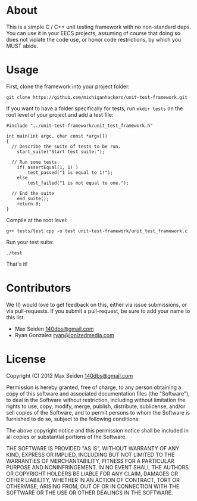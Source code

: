 # About
This is a simple C / C++ unit testing framework with no non-standard deps. You 
can use it in your EECS projects, assuming of course that doing so does not 
violate the code use, or honor code restrictions, by which you MUST abide.

# Usage
First, clone the framework into your project folder:

    git clone https://github.com/michiganhackers/unit-test-framework.git

If you want to have a folder specifically for tests, run `mkdir tests` on the root level of your project and add a test file:

    #include "../unit-test-framework/unit_test_framework.h"
    
    int main(int argc, char const *argv[])
    {
      // Describe the suite of tests to be run.
        start_suite("Start test suite:");
        
      // Run some tests.
	    if( assertEqual(1, 1) )
		    test_passed("1 is equal to 1!");
	    else
		    test_failed("1 is not equal to one.");
        
      // End the suite
	    end_suite();
	    return 0;
    }
    
Compile at the root level:

    g++ tests/test.cpp -o test unit-test-framework/unit_test_framework.c

Run your test suite:

    ./test
    
That's it!

# Contributors
We (I) would love to get feedback on this, either via issue submissions, or via
pull-requests. If you submit a pull-request, be sure to add your name to this 
list. 

+ Max Seiden <140dbs@gmail.com>
+ Ryan Gonzalez <ryan@ionizedmedia.com>

# License
Copyright (C) 2012 Max Seiden <140dbs@gmail.com>

Permission is hereby granted, free of charge, to any person obtaining a copy of 
this software and associated documentation files (the "Software"), to deal in 
the Software without restriction, including without limitation the rights to 
use, copy, modify, merge, publish, distribute, sublicense, and/or sell copies 
of the Software, and to permit persons to whom the Software is furnished to do 
so, subject to the following conditions:

The above copyright notice and this permission notice shall be included in all 
copies or substantial portions of the Software.

THE SOFTWARE IS PROVIDED "AS IS", WITHOUT WARRANTY OF ANY KIND, EXPRESS OR 
IMPLIED, INCLUDING BUT NOT LIMITED TO THE WARRANTIES OF MERCHANTABILITY, 
FITNESS FOR A PARTICULAR PURPOSE AND NONINFRINGEMENT. IN NO EVENT SHALL THE 
AUTHORS OR COPYRIGHT HOLDERS BE LIABLE FOR ANY CLAIM, DAMAGES OR OTHER 
LIABILITY, WHETHER IN AN ACTION OF CONTRACT, TORT OR OTHERWISE, ARISING FROM, 
OUT OF OR IN CONNECTION WITH THE SOFTWARE OR THE USE OR OTHER DEALINGS IN THE 
SOFTWARE.
